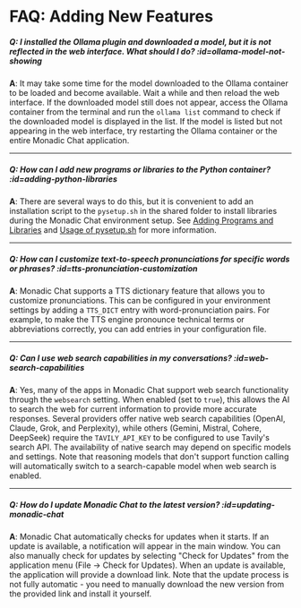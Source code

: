 # FAQ: Adding New Features

##### Q: I installed the Ollama plugin and downloaded a model, but it is not reflected in the web interface. What should I do? :id=ollama-model-not-showing

**A**: It may take some time for the model downloaded to the Ollama container to be loaded and become available. Wait a while and then reload the web interface. If the downloaded model still does not appear, access the Ollama container from the terminal and run the `ollama list` command to check if the downloaded model is displayed in the list. If the model is listed but not appearing in the web interface, try restarting the Ollama container or the entire Monadic Chat application.

---

##### Q: How can I add new programs or libraries to the Python container? :id=adding-python-libraries

**A**: There are several ways to do this, but it is convenient to add an installation script to the `pysetup.sh` in the shared folder to install libraries during the Monadic Chat environment setup. See [Adding Programs and Libraries](../docker-integration/python-container.md#adding-programs-and-libraries) and [Usage of pysetup.sh](../docker-integration/python-container.md#usage-of-pysetupsh) for more information.

---

##### Q: How can I customize text-to-speech pronunciations for specific words or phrases? :id=tts-pronunciation-customization

**A**: Monadic Chat supports a TTS dictionary feature that allows you to customize pronunciations. This can be configured in your environment settings by adding a `TTS_DICT` entry with word-pronunciation pairs. For example, to make the TTS engine pronounce technical terms or abbreviations correctly, you can add entries in your configuration file.

---

##### Q: Can I use web search capabilities in my conversations? :id=web-search-capabilities

**A**: Yes, many of the apps in Monadic Chat support web search functionality through the `websearch` setting. When enabled (set to `true`), this allows the AI to search the web for current information to provide more accurate responses. Several providers offer native web search capabilities (OpenAI, Claude, Grok, and Perplexity), while others (Gemini, Mistral, Cohere, DeepSeek) require the `TAVILY_API_KEY` to be configured to use Tavily's search API. The availability of native search may depend on specific models and settings. Note that reasoning models that don't support function calling will automatically switch to a search-capable model when web search is enabled.

---

##### Q: How do I update Monadic Chat to the latest version? :id=updating-monadic-chat

**A**: Monadic Chat automatically checks for updates when it starts. If an update is available, a notification will appear in the main window. You can also manually check for updates by selecting "Check for Updates" from the application menu (File → Check for Updates). When an update is available, the application will provide a download link. Note that the update process is not fully automatic - you need to manually download the new version from the provided link and install it yourself.
